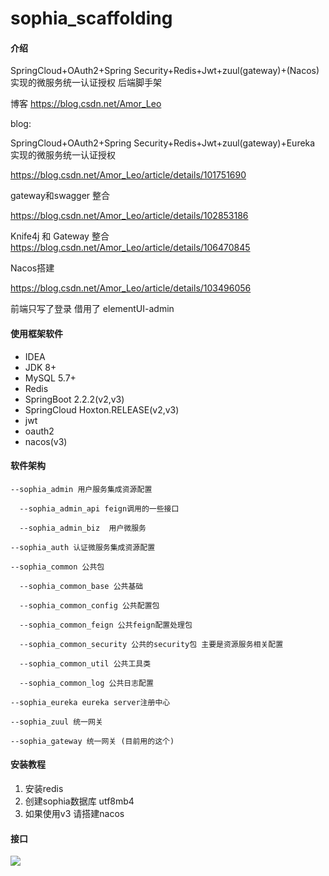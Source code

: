 # sophia_scaffolding

#### 介绍
SpringCloud+OAuth2+Spring Security+Redis+Jwt+zuul(gateway)+(Nacos)实现的微服务统一认证授权 后端脚手架

博客 https://blog.csdn.net/Amor_Leo 

blog: 

SpringCloud+OAuth2+Spring Security+Redis+Jwt+zuul(gateway)+Eureka 实现的微服务统一认证授权

https://blog.csdn.net/Amor_Leo/article/details/101751690

gateway和swagger 整合 

https://blog.csdn.net/Amor_Leo/article/details/102853186

Knife4j  和 Gateway 整合
https://blog.csdn.net/Amor_Leo/article/details/106470845

Nacos搭建

https://blog.csdn.net/Amor_Leo/article/details/103496056

前端只写了登录
借用了 elementUI-admin

#### 使用框架软件
+ IDEA
+ JDK 8+
+ MySQL 5.7+
+ Redis
+ SpringBoot 2.2.2(v2,v3)
+ SpringCloud Hoxton.RELEASE(v2,v3)       
+ jwt
+ oauth2
+ nacos(v3)

#### 软件架构
```
--sophia_admin 用户服务集成资源配置

  --sophia_admin_api feign调用的一些接口

  --sophia_admin_biz  用户微服务

--sophia_auth 认证微服务集成资源配置

--sophia_common 公共包

  --sophia_common_base 公共基础

  --sophia_common_config 公共配置包

  --sophia_common_feign 公共feign配置处理包

  --sophia_common_security 公共的security包 主要是资源服务相关配置

  --sophia_common_util 公共工具类

  --sophia_common_log 公共日志配置
 
--sophia_eureka eureka server注册中心

--sophia_zuul 统一网关 

--sophia_gateway 统一网关 (目前用的这个)
```


#### 安装教程

1.  安装redis
2.  创建sophia数据库 utf8mb4
3.  如果使用v3 请搭建nacos

#### 接口
![](https://img-blog.csdnimg.cn/20191223161738114.png?x-oss-process=image/watermark,type_ZmFuZ3poZW5naGVpdGk,shadow_10,text_aHR0cHM6Ly9ibG9nLmNzZG4ubmV0L0Ftb3JfTGVv,size_16,color_FFFFFF,t_70)
